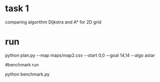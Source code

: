 # task 1 
comparing algorithm Dijkstra and A*  for 2D grid

# run 

python plan.py --map maps/map2.csv --start 0,0 --goal 14,14 --algo astar

#benchmark run

python benchmark.py